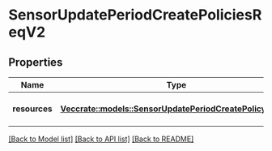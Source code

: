 # SensorUpdatePeriodCreatePoliciesReqV2

## Properties

Name | Type | Description | Notes
------------ | ------------- | ------------- | -------------
**resources** | [**Vec<crate::models::SensorUpdatePeriodCreatePolicyReqV2>**](sensor_update.CreatePolicyReqV2.md) | A collection of policies to create | 

[[Back to Model list]](../README.md#documentation-for-models) [[Back to API list]](../README.md#documentation-for-api-endpoints) [[Back to README]](../README.md)


